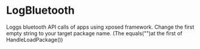 # LogBluetooth
Loggs bluetooth API calls of apps using xposed framework. Change the first empty string to your target package name. (The equals("")at the first of HandleLoadPackage())
